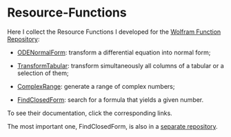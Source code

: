 # Resource-Functions
Here I collect the Resource Functions I developed for the [Wolfram Function Repository](https://resources.wolframcloud.com/FunctionRepository/):

* [ODENormalForm](https://resources.wolframcloud.com/FunctionRepository/resources/ODENormalForm/): transform a differential equation into normal form;

* [TransformTabular](https://resources.wolframcloud.com/FunctionRepository/resources/TransformTabular/): transform simultaneously all columns of a tabular or a selection of them;

* [ComplexRange](https://resources.wolframcloud.com/FunctionRepository/resources/ComplexRange/): generate a range of complex numbers;

* [FindClosedForm](https://resources.wolframcloud.com/FunctionRepository/resources/FindClosedForm/): search for a formula that yields a given number.

To see their documentation, click the corresponding links.

The most important one, FindClosedForm, is also in a [separate repository](https://github.com/Daniele-Gregori/FindClosedForm).
